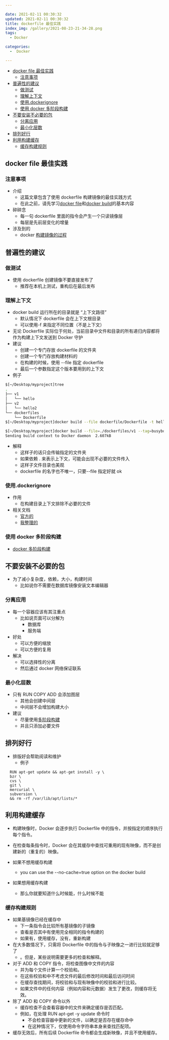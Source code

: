 ```yaml
---

date: 2021-02-11 00:30:32
updated: 2021-02-11 00:30:32
title: dockerfile 最佳实践
index_img: /gallery/2021-08-23-21-34-28.png
tags: 
  - Docker

categories:
  -  Docker

---
```


- [docker file 最佳实践](#docker-file-最佳实践)
  - [注意事项](#注意事项)
- [普遍性的建议](#普遍性的建议)
  - [做测试](#做测试)
  - [理解上下文](#理解上下文)
  - [使用.dockerignore](#使用dockerignore)
  - [使用 docker 多阶段构建](#使用-docker-多阶段构建)
- [不要安装不必要的包](#不要安装不必要的包)
  - [分离应用](#分离应用)
  - [最小化层数](#最小化层数)
- [排列好行](#排列好行)
- [利用构建缓存](#利用构建缓存)
  - [缓存构建规则](#缓存构建规则)

## docker file 最佳实践

### 注意事项

- 介绍
  - 这篇文章包含了使用 dockerfile 构建镜像的最佳实践方式
  - 在此之前，请先学习[docker file](http://www.ming-cloud.com/zh/posts/docker-2-/)和[docker build](http://localhost:1313/zh/posts/docker-3-/)的基本内容
- 碎碎念
  - 每一句 dockerfile 里面的指令会产生一个只读镜像层
  - 每层是先前层变化的增量
- 涉及到的
  - docker [构建镜像的过程](https://docs.docker.com/storage/storagedriver/)

## 普遍性的建议

### 做测试

- 使用 dockerfile 创建镜像不要直接发布了
  - 推荐在本机上测试，重构后在最后发布

### 理解上下文

- docker build 运行所在的目录就是 “上下文路径”
  - 默认情况下 dockerfile 会在上下文根目录
  - 可以使用-f 来指定不同位置（不是上下文）
- 无论 Dockerfile 实际位于何处，当前目录中文件和目录的所有递归内容都将作为构建上下文发送到 Docker 守护
- 建议
  - 创建一个专门存放 dockerfile 的文件夹
  - 创建一个专门存放构建材料的
  - 在构建的时候，使用 --file 指定 dockerfile
  - 最后一个参数指定这个版本要用到的上下文
- 例子

```bash
$[~/Desktop/myproject]tree
.
├── v1
│   └── hello
├── v2
│   └── hello2
└── dockerfiles
    └── Dockerfile
$[~/Desktop/myproject]docker build --file dockerfile/Dockerfile -t hello:v1 v1

$[~/Desktop/myproject]docker build --file=./dockerfiles/v1 --tag=busybox:test context/v1
Sending build context to Docker daemon  2.607kB

```

- 解释
  - 这样子的话只会传输指定的文件夹
  - 如果依赖 . 来表示上下文，可能会出现不必要的文件传入
  - 这样子文件目录也美观
  - dockerfile 的名字也不唯一，只要--file 指定好就 ok

### 使用.dockerignore

- 作用
  - 在构建目录上下文排除不必要的文件
- 相关文档
  - [官方的](https://docs.docker.com/engine/reference/builder/#dockerignore-file)
  - [我整理的](http://www.ming-cloud.com/zh/posts/docker-2-/#dockerignore-%E6%96%87%E4%BB%B6)

### 使用 docker 多阶段构建

- [docker 多阶段构建](https://www.ming-cloud.com/zh/posts/docker-5/)

## 不要安装不必要的包

- 为了减小复杂度，依赖，大小，构建时间
  - 比如说你不需要在数据库镜像安装文本编辑器

### 分离应用

- 每一个容器应该有其注重点
  - 比如说页面可以分解为
    - 数据库
    - 服务端
- 好处
  - 可以方便的缩放
  - 可以方便的复用
- 解决
  - 可以选择性的分离
  - 然后通过 docker 网络保证联系

### 最小化层数

- 只有 RUN COPY ADD 会添加图层
  - 其他会创建中间层
  - 中间层不会增加构建大小
- 建议
  - 尽量使用[多阶段构建](https://www.ming-cloud.com/zh/posts/docker-5/)
  - 并且只添加必要文件

## 排列好行

- 排版好会帮助阅读和维护
  - 例子

```vim
  RUN apt-get update && apt-get install -y \
  bzr \
  cvs \
  git \
  mercurial \
  subversion \
  && rm -rf /var/lib/apt/lists/*
```

## 利用构建缓存

- 构建映像时，Docker 会逐步执行 Dockerfile 中的指令，并按指定的顺序执行每个指令。
- 在检查每条指令时，Docker 会在其缓存中查找可重用的现有映像，而不是创建新的（重复的）映像。

- 如果不想用缓存构建
  - you can use the --no-cache=true option on the docker build
- 如果想用缓存构建
  - 那么你就要知道什么时候能，什么时候不能

### 缓存构建规则

- 如果基镜像已经在缓存中
  - 下一条指令会比较所有基镜像的子镜像
  - 查看是否其中有使用完全相同的指令构建的
  - 如果有，使用缓存，没有，重新构建
- 在大多数情况下，只需将 Dockerfile 中的指令与子映像之一进行比较就足够了
  - 。但是，某些说明需要更多的检查和解释。
- 对于 ADD 和 COPY 指令，将检查图像中文件的内容
  - 并为每个文件计算一个校验和。
  - 在这些校验和中不考虑文件的最后修改时间和最后访问时间
  - 在缓存查找期间，将校验和与现有映像中的校验和进行比较。
  - 如果文件中的任何内容（例如内容和元数据）发生了更改，则缓存将无效。
- 除了 ADD 和 COPY 命令以外
  - 缓存检查不会查看容器中的文件来确定缓存是否匹配。
  - 例如，在处理 RUN apt-get -y update 命令时
    - 不会检查容器中更新的文件，以确定是否存在缓存命中
    - 在这种情况下，仅使用命令字符串本身来查找匹配项。
- 缓存无效后，所有后续 Dockerfile 命令都会生成新映像，并且不使用缓存。
